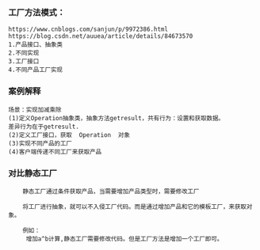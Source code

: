 ### 工厂方法模式：
    https://www.cnblogs.com/sanjun/p/9972386.html
    https://blog.csdn.net/auuea/article/details/84673570
    1.产品接口、抽象类
    2.不同实现
    3.工厂接口
    4.不同产品工厂实现

### 案例解释
    场景：实现加减乘除
    (1)定义Operation抽象类，抽象方法getresult，共有行为：设置和获取数据。
    差异行为在于getresult.
    (2)定义工厂接口，获取  Operation  对象
    (3)实现不同产品的工厂
    (4)客户端传递不同工厂来获取产品    

### 对比静态工厂
        静态工厂通过条件获取产品，当需要增加产品类型时，需要修改工厂

        将工厂进行抽象，就可以不入侵工厂代码。而是通过增加产品和它的模板工厂，来获取对象。

        例如：
         增加a^b计算,静态工厂需要修改代码。但是工厂方法是增加一个工厂即可。
